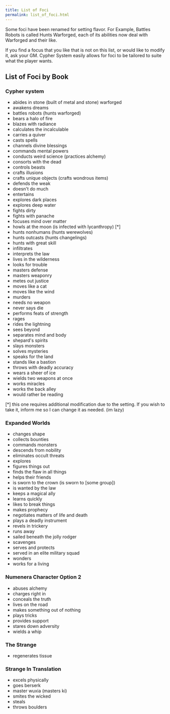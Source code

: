 ```yaml
---
title: List of Foci
permalink: list_of_foci.html
---
```


Some foci have been renamed for setting flavor. For Example, Battles Robots is called Hunts Warforged, each of its abilities now deal with Warforged and their like.

If you find a focus that you like that is not on this list, or would like to modify it, ask your GM. Cypher System easily allows for foci to be tailored to suite what the player wants.

## List of Foci by Book

### Cypher system
- abides in stone (built of metal and stone) warforged
- awakens dreams
- battles robots (hunts warforged)
- bears a halo of fire
- blazes with radiance
- calculates the incalculable
- carries a quiver
- casts spells
- channels divine blessings
- commands mental powers
- conducts weird science (practices alchemy)
- consorts with the dead
- controls beasts
- crafts illusions
- crafts unique objects (crafts wondrous items)
- defends the weak
- doesn't do much
- entertains
- explores dark places
- explores deep water
- fights dirty
- fights with panache
- focuses mind over matter
- howls at the moon (is infected with lycanthropy) [*]
- hunts nonhumans (hunts werewolves)
- hunts outcasts (hunts changelings)
- hunts with great skill
- infiltrates
- interprets the law
- lives in the wilderness
- looks for trouble
- masters defense
- masters weaponry
- metes out justice
- moves like a cat
- moves like the wind
- murders
- needs no weapon
- never says die
- performs feats of strength
- rages
- rides the lightning
- sees beyond
- separates mind and body
- shepard's spirits
- slays monsters
- solves mysteries
- speaks for the land
- stands like a bastion
- throws with deadly accuracy
- wears a sheer of ice
- wields two weapons at once
- works miracles
- works the back alley
- would rather be reading

[*] this one requires additional modification due to the setting. If you wish to take it, inform me so I can change it as needed. (im lazy)

### Expanded Worlds
- changes shape
- collects bounties
- commands monsters
- descends from nobility
- eliminates occult threats
- explores
- figures things out
- finds the flaw in all things
- helps their friends
- is sworn to the crown (is sworn to [some group])
- is wanted by the law
- keeps a magical ally
- learns quickly
- likes to break things
- makes prophecy
- negotiates matters of life and death
- plays a deadly instrument
- revels in trickery
- runs away
- sailed beneath the jolly rodger
- scavenges
- serves and protects
- served in an elite military squad
- wonders
- works for a living

### Numenera Character Option 2
- abuses alchemy
- charges right in
- conceals the truth
- lives on the road
- makes something out of nothing
- plays tricks
- provides support
- stares down adversity
- wields a whip

### The Strange
- regenerates tissue

### Strange In Translation
- excels physically
- goes berserk
- master wuxia (masters ki)
- smites the wicked
- steals
- throws boulders